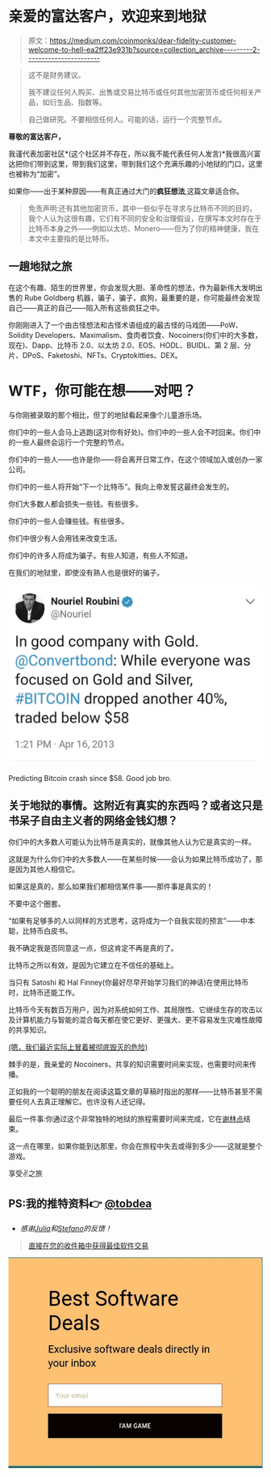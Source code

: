 # 亲爱的富达客户，欢迎来到地狱

> 原文：<https://medium.com/coinmonks/dear-fidelity-customer-welcome-to-hell-ea2ff23e931b?source=collection_archive---------2----------------------->

> 这不是财务建议。
> 
> 我不建议任何人购买、出售或交易比特币或任何其他加密货币或任何相关产品，如衍生品、指数等。
> 
> 自己做研究。不要相信任何人。可能的话，运行一个完整节点。

**尊敬的富达客户，**

我谨代表加密社区*(这个社区并不存在，所以我不能代表任何人发言)*我很高兴富达把你们带到这里，带到我们这里，带到我们这个充满乐趣的小地狱的门口，这里也被称为“加密”。

如果你——出于某种原因——有真正通过大门的**疯狂想法**,这篇文章适合你。

> 免责声明:还有其他加密货币，其中一些似乎在寻求与比特币不同的目的，我个人认为这很有趣，它们有不同的安全和治理假设，在撰写本文时存在于比特币本身之外——例如以太坊、Monero——但为了你的精神健康，我在本文中主要指的是比特币。

## 一趟地狱之旅

在这个有趣、陌生的世界里，你会发现大胆、革命性的想法，作为最新伟大发明出售的 Rube Goldberg 机器，骗子，骗子，疯狗，最重要的是，你可能最终会发现自己——真正的自己——陷入所有这些疯狂之中。

你刚刚进入了一个由古怪想法和古怪术语组成的最古怪的马戏团——PoW、Solidity Developers、Maximalism、食肉者饮食、Nocoiners(你们中的大多数，现在)、Dapp、比特币 2.0、以太坊 2.0、EOS、HODL、BUIDL、第 2 层、分片、DPoS、Faketoshi、NFTs、Cryptokitties、DEX。

# WTF，你可能在想——对吧？

与你刚被录取的那个相比，但丁的地狱看起来像个儿童游乐场。

你们中的一些人会马上逃跑(这对你有好处)。你们中的一些人会不时回来。你们中的一些人最终会运行一个完整的节点。

你们中的一些人——也许是你——将会离开日常工作，在这个领域加入或创办一家公司。

你们中的一些人将开始“下一个比特币”。我向上帝发誓这最终会发生的。

你们大多数人都会损失一些钱。有些很多。

你们中的一些人会赚些钱。有些很多。

你们中很少有人会用钱来改变生活。

你们中的许多人将成为骗子。有些人知道，有些人不知道。

在我们的地狱里，即使没有熟人也是很好的骗子。

![](img/a6a59f04947e42b80624ab7568d2ece6.png)

Predicting Bitcoin crash since $58\. Good job bro.

## 关于地狱的事情。这附近有真实的东西吗？或者这只是书呆子自由主义者的网络金钱幻想？

你们中的大多数人可能认为比特币是真实的，就像其他人认为它是真实的一样。

这就是为什么你们中的大多数人——在某些时候——会认为如果比特币成功了，那是因为其他人相信它。

如果这是真的，那么如果我们都相信某件事——那件事是真实的！

不要中这个圈套。

“如果有足够多的人以同样的方式思考，这将成为一个自我实现的预言”——中本聪，比特币白皮书。

我不确定我是否同意这一点，但这肯定不再是真的了。

比特币之所以有效，是因为它建立在不信任的基础上。

当只有 Satoshi 和 Hal Finney(你最好尽早开始学习我们的神话)在使用比特币时，比特币还能工作。

比特币今天有数百万用户，因为对系统如何工作、其局限性、它继续生存的攻击以及计算机能力与智能的混合每天都在使它更好、更强大、更不容易发生灾难性故障的共享知识。

[(嗯，我们最近实际上冒着被彻底毁灭的危险)](/@jimmysong/bitcoin-core-bug-cve-2018-17144-an-analysis-f80d9d373362)

棘手的是，我亲爱的 Nocoiners，共享的知识需要时间来实现，也需要时间来传播。

正如我的一个聪明的朋友在阅读这篇文章的草稿时指出的那样——比特币甚至不需要任何人去真正理解它。也许没有人还记得。

最后一件事:你通过这个非常独特的地狱的旅程需要时间来完成，它在[谢林点](https://en.wikipedia.org/wiki/Focal_point_(game_theory))结束。

这一点在哪里，如果你能到达那里，你会在旅程中失去或得到多少——这就是整个游戏。

享受✌️之旅

## PS:我的推特资料👉 [@tobdea](http://www.twitter.com/tobdea)

*   *感谢*[*Julia*](https://twitter.com/JuliaMorrongiel)*和*[*Stefano*](https://twitter.com/stefanopep3)*的反馈！*

> [直接在您的收件箱中获得最佳软件交易](https://coincodecap.com/?utm_source=coinmonks)

[![](img/7c0b3dfdcbfea594cc0ae7d4f9bf6fcb.png)](https://coincodecap.com/?utm_source=coinmonks)